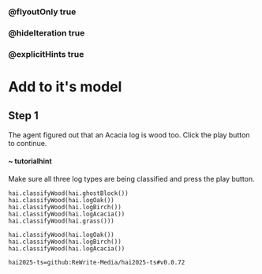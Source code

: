 ### @flyoutOnly true
### @hideIteration true
### @explicitHints true

# Add to it's model

## Step 1
The agent figured out that an Acacia log is wood too. Click the play button to continue.

#### ~ tutorialhint 
Make sure all three log types are being classified and press the play button.

```ghost
hai.classifyWood(hai.ghostBlock())
hai.classifyWood(hai.logOak())
hai.classifyWood(hai.logBirch())
hai.classifyWood(hai.logAcacia())
hai.classifyWood(hai.grass()))
```
```template
hai.classifyWood(hai.logOak())
hai.classifyWood(hai.logBirch())
hai.classifyWood(hai.logAcacia())
```
```package
hai2025-ts=github:ReWrite-Media/hai2025-ts#v0.0.72
```
